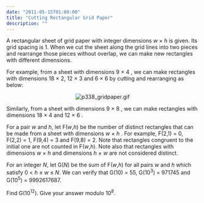 ```yaml
---
date: "2011-05-15T01:00:00"
title: "Cutting Rectangular Grid Paper"
description: ""
---
```


<p>A rectangular sheet of grid paper with integer dimensions <var>w</var> × <var>h</var> is given. Its grid spacing is 1.
When we cut the sheet along the grid lines into two pieces and rearrange those pieces without overlap, we can make new rectangles with different dimensions.</p>
<p>For example, from a sheet with dimensions 9 × 4 , we can make rectangles with dimensions 18 × 2, 12 × 3 and 6 × 6 by cutting and rearranging as below:</p>
<div align="center">
<img alt="p338_gridpaper.gif" src="/images/p338_gridpaper.gif"/></div>
<p>Similarly, from a sheet with dimensions 9 × 8 , we can make rectangles with dimensions 18 × 4 and 12 × 6 .</p>
<p>For a pair <var>w</var> and <var>h</var>, let F(<var>w</var>,<var>h</var>) be the number of distinct rectangles that can be made from a sheet with dimensions <var>w</var> × <var>h</var> .
For example, F(2,1) = 0, F(2,2) = 1, F(9,4) = 3 and F(9,8) = 2. 
Note that rectangles congruent to the initial one are not counted in F(<var>w</var>,<var>h</var>).
Note also that rectangles with dimensions <var>w</var> × <var>h</var> and dimensions <var>h</var> × <var>w</var> are not considered distinct.</p>
<p>For an integer <var>N</var>, let G(<var>N</var>) be the sum of F(<var>w</var>,<var>h</var>) for all pairs <var>w</var> and <var>h</var> which satisfy 0 &lt; <var>h</var> ≤ <var>w</var> ≤ <var>N</var>.
We can verify that G(10) = 55, G(10<sup>3</sup>) = 971745 and G(10<sup>5</sup>) = 9992617687.</p>
<p>Find G(10<sup>12</sup>). Give your answer modulo 10<sup>8</sup>.</p>

